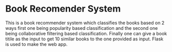 # Book Recomender System

This is a book recommender system which classifies the books based on 2 ways first one being popularity based classification and the second one being collaborative filtering based classification.
Finally one can give a book titile as the input to get 10 similar books to the one provided as input.
Flask is used to make the web app.
